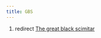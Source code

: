 ```yaml
---
title: GBS
---
```


1.  redirect [The great black
    scimitar](The_great_black_scimitar "wikilink")